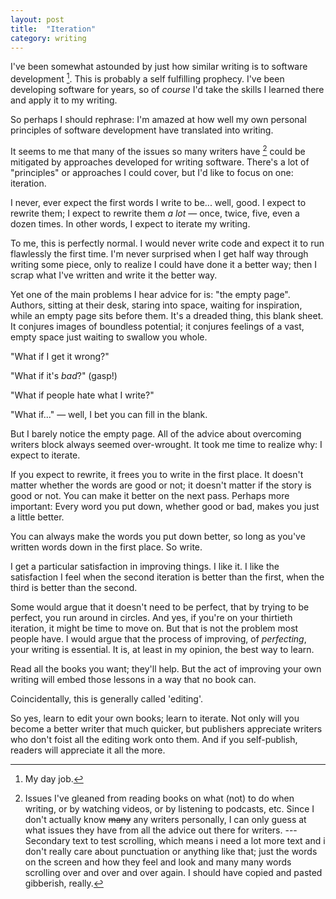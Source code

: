 ```yaml
---
layout: post
title:  "Iteration"
category: writing
---
```


I've been somewhat astounded by just how similar writing is to software development [^1]. This is probably a self fulfilling prophecy. I've been developing software for years, so of _course_ I'd take the skills I learned there and apply it to my writing.

So perhaps I should rephrase: I'm amazed at how well my own personal principles of software development have translated into writing. 

It seems to me that many of the issues so many writers have [^2] could be mitigated by approaches developed for writing software. There's a lot of "principles" or approaches I could cover, but I'd like to focus on one: iteration.

<!--more-->

I never, ever expect the first words I write to be... well, good.  I expect to rewrite them; I expect to rewrite them _a lot_ — once, twice, five, even a dozen times.  In other words, I expect to iterate my writing.

To me, this is perfectly normal. I would never write code and expect it to run flawlessly the first time. I'm never surprised when I get half way through writing some piece, only to realize I could have done it a better way; then I scrap what I've written and write it the better way.

Yet one of the main problems I hear advice for is: "the empty page". Authors, sitting at their desk, staring into space, waiting for inspiration, while an empty page sits before them.  It's a dreaded thing, this blank sheet. It conjures images of boundless potential; it conjures feelings of a vast, empty space just waiting to swallow you whole. 

"What if I get it wrong?"

"What if it's _bad_?" (gasp!)

"What if people hate what I write?"

"What if..." — well, I bet you can fill in the blank.

But I barely notice the empty page. All of the advice about overcoming writers block always seemed over-wrought. It took me time to realize why: I expect to iterate.

If you expect to rewrite, it frees you to write in the first place.  It doesn't matter whether the words are good or not; it doesn't matter if the story is good or not. You can make it better on the next pass.  Perhaps more important: Every word you put down, whether good or bad, makes you just a little better.

You can always make the words you put down better, so long as you've written words down in the first place. So write.

I get a particular satisfaction in improving things. I like it. I like the satisfaction I feel when the second iteration is better than the first, when the third is better than the second.

Some would argue that it doesn't need to be perfect, that by trying to be perfect, you run around in circles. And yes, if you're on your thirtieth iteration, it might be time to move on. But that is not the problem most people have. I would argue that the process of improving, of _perfecting_, your writing is essential. It is, at least in my opinion, the best way to learn.

Read all the books you want; they'll help. But the act of improving your own writing will embed those lessons in a way that no book can.

Coincidentally, this is generally called 'editing'.

So yes, learn to edit your own books; learn to iterate. Not only will you become a better writer that much quicker, but publishers appreciate writers who don't foist all the editing work onto them. And if you self-publish, readers will appreciate it all the more.

[^1]: My day job.
[^2]: Issues I've gleaned from reading books on what (not) to do when writing, or by watching videos, or by listening to podcasts, etc. Since I don't actually know ~~many~~ any writers personally, I can only guess at what issues they have from all the advice out there for writers. --- Secondary text to test scrolling, which means i need a lot more text and i don't really care about punctuation or anything like that; just the words on the screen and how they feel and look and many many words scrolling over and over and over again.  I should have copied and pasted gibberish, really.